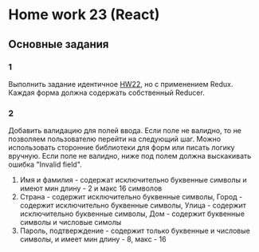 # Home work 23 (React)

## Основные задания
### 1
Выполнить задание идентичное [HW22](https://github.com/Lobasya/HomeWorks/blob/master/HW22.md), но с применением Redux.
Каждая форма должна содержать собственный Reducer.

### 2
Добавить валидацию для полей ввода. Если поле не валидно, то не позволяем пользователю перейти на следующий шаг.
Можно использовать сторонние библиотеки для форм или писать логику вручную. Если поле не валидно, ниже под полем должна выскакивать ошибка "Invalid field".

1. Имя и фамилия - содержат исключительно буквенные символы и имеют мин длину - 2 и макс 16 символов
2. Страна - содержит исключительно буквенные символы, Город - содержит исключительно буквенные символы,
Улица - содержит исключительно буквенные символы, Дом - содержит буквенные символы и числовые симолы
3. Пароль, подтверждение - содержит только буквенные и числовые символы, и имеет мин длину - 8, макс - 16
